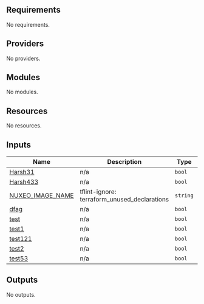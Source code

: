 <!-- BEGIN_TF_DOCS -->
## Requirements

No requirements.

## Providers

No providers.

## Modules

No modules.

## Resources

No resources.

## Inputs

| Name | Description | Type | Default | Required |
|------|-------------|------|---------|:--------:|
| <a name="input_Harsh31"></a> [Harsh31](#input\_Harsh31) | n/a | `bool` | `false` | no |
| <a name="input_Harsh433"></a> [Harsh433](#input\_Harsh433) | n/a | `bool` | `false` | no |
| <a name="input_NUXEO_IMAGE_NAME"></a> [NUXEO\_IMAGE\_NAME](#input\_NUXEO\_IMAGE\_NAME) | tflint-ignore: terraform\_unused\_declarations | `string` | `""` | no |
| <a name="input_dfag"></a> [dfag](#input\_dfag) | n/a | `bool` | `false` | no |
| <a name="input_test"></a> [test](#input\_test) | n/a | `bool` | `false` | no |
| <a name="input_test1"></a> [test1](#input\_test1) | n/a | `bool` | `false` | no |
| <a name="input_test121"></a> [test121](#input\_test121) | n/a | `bool` | `false` | no |
| <a name="input_test2"></a> [test2](#input\_test2) | n/a | `bool` | `false` | no |
| <a name="input_test53"></a> [test53](#input\_test53) | n/a | `bool` | `false` | no |

## Outputs

No outputs.
<!-- END_TF_DOCS -->